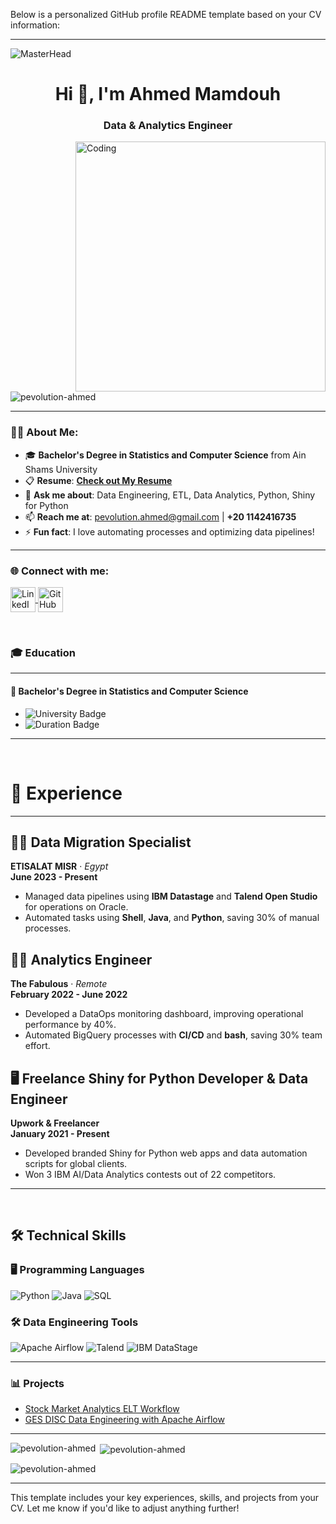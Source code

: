 Below is a personalized GitHub profile README template based on your CV information:

---

![MasterHead](https://i.redd.it/bpxxqqvps4h91.gif)

<h1 align="center">Hi 👋, I'm Ahmed Mamdouh</h1>
<h3 align="center">Data & Analytics Engineer</h3>

<img align="right" alt="Coding" width="400" src="https://i.pinimg.com/originals/ee/ed/e2/eeede229147eb053fe863ef1cc7faf0b.gif" />

<p align="left"> 
  <img src="https://komarev.com/ghpvc/?username=pevolution-ahmed&label=Profile%20views&color=0e75b6&style=flat" alt="pevolution-ahmed" /> 
</p>

---

### 👨‍💻 About Me:
- 🎓 **Bachelor's Degree in Statistics and Computer Science** from Ain Shams University  
- 📋 **Resume**: [**Check out My Resume**](https://drive.google.com/file/d/1OTqIw8HFzOlWm63sUjKnWJcEePs_w06j/view?usp=sharing)  
- 💬 **Ask me about**: Data Engineering, ETL, Data Analytics, Python, Shiny for Python  
- 📫 **Reach me at**: [pevolution.ahmed@gmail.com](mailto:pevolution.ahmed@gmail.com) | **+20 1142416735**  
- ⚡ **Fun fact**: I love automating processes and optimizing data pipelines!  

---

<h3 align="left">🌐 Connect with me:</h3>
<p align="left">
  <a href="https://linkedin.com/in/ahmed-mamdouh-003a78117" target="_blank">
    <img align="center" src="https://raw.githubusercontent.com/rahuldkjain/github-profile-readme-generator/master/src/images/icons/Social/linked-in-alt.svg" alt="LinkedIn - Ahmed Mamdouh" height="40" width="40" />
  </a>
  <a href="https://github.com/pevolution-ahmed" target="_blank">
    <img align="center" src="https://raw.githubusercontent.com/rahuldkjain/github-profile-readme-generator/master/src/images/icons/Social/github.svg" alt="GitHub - Ahmed Mamdouh" height="40" width="40" />
  </a>
</p>

<br>

### 🎓 Education

---

#### 🏫 **Bachelor's Degree in Statistics and Computer Science**

- ![University Badge](https://img.shields.io/badge/Ain_Sham_University-0055A4?style=flat&logo=university&logoColor=white)
- ![Duration Badge](https://img.shields.io/badge/Duration-2015%20–%202019-yellow)

---

<br>

# 💼 Experience

---

## 🧑‍💻 Data Migration Specialist  
**ETISALAT MISR** · *Egypt*  
**June 2023 - Present**

- Managed data pipelines using **IBM Datastage** and **Talend Open Studio** for operations on Oracle.
- Automated tasks using **Shell**, **Java**, and **Python**, saving 30% of manual processes.

## 🧑‍💻 Analytics Engineer  
**The Fabulous** · *Remote*  
**February 2022 - June 2022**

- Developed a DataOps monitoring dashboard, improving operational performance by 40%.
- Automated BigQuery processes with **CI/CD** and **bash**, saving 30% team effort.

## 🖥️ Freelance Shiny for Python Developer & Data Engineer  
**Upwork & Freelancer**  
**January 2021 - Present**

- Developed branded Shiny for Python web apps and data automation scripts for global clients.
- Won 3 IBM AI/Data Analytics contests out of 22 competitors.

---

<br>

## 🛠️ Technical Skills

### 🖥️ Programming Languages
![Python](https://img.shields.io/badge/Python-3776AB?style=flat&logo=python&logoColor=white)
![Java](https://img.shields.io/badge/Java-007396?style=flat&logo=java&logoColor=white)
![SQL](https://img.shields.io/badge/SQL-4479A1?style=flat&logo=sql&logoColor=white)

### 🛠️ Data Engineering Tools
![Apache Airflow](https://img.shields.io/badge/Apache_Airflow-0080FF?style=flat&logo=apache-airflow&logoColor=white)
![Talend](https://img.shields.io/badge/Talend-44A832?style=flat)
![IBM DataStage](https://img.shields.io/badge/IBM_Datastage-FF4500?style=flat)

---

### 📊 Projects

- [Stock Market Analytics ELT Workflow](https://github.com/pevolution-ahmed/stock-analytics-elt-data-pipeline)
- [GES DISC Data Engineering with Apache Airflow](https://github.com/pevolution-ahmed/ges-disc-data-engineering)
  
---

<p><img align="left" src="https://github-readme-stats.vercel.app/api/top-langs?username=pevolution-ahmed&show_icons=true&locale=en&layout=compact" alt="pevolution-ahmed" /></p>

<p>&nbsp;<img align="center" src="https://github-readme-stats.vercel.app/api?username=pevolution-ahmed&show_icons=true&locale=en" alt="pevolution-ahmed" /></p>

<p><img align="center" src="https://github-readme-streak-stats.herokuapp.com/?user=pevolution-ahmed&" alt="pevolution-ahmed" /></p>

---

This template includes your key experiences, skills, and projects from your CV. Let me know if you'd like to adjust anything further!
